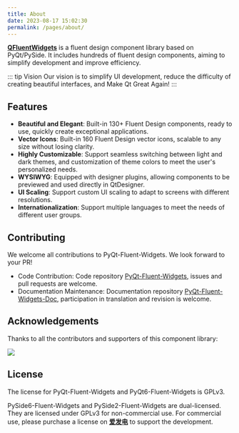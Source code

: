 ```yaml
---
title: About
date: 2023-08-17 15:02:30
permalink: /pages/about/
---
```


[**QFluentWidgets**](https://github.com/zhiyiYo/PyQt-Fluent-Widgets) is a fluent design component library based on PyQt/PySide. It includes hundreds of fluent design components, aiming to simplify development and improve efficiency.

::: tip Vision
Our vision is to simplify UI development, reduce the difficulty of creating beautiful interfaces, and Make Qt Great Again!
:::

## Features
* **Beautiful and Elegant**: Built-in 130+ Fluent Design components, ready to use, quickly create exceptional applications.
* **Vector Icons**: Built-in 160 Fluent Design vector icons, scalable to any size without losing clarity.
* **Highly Customizable**: Support seamless switching between light and dark themes, and customization of theme colors to meet the user's personalized needs.
* **WYSIWYG**: Equipped with designer plugins, allowing components to be previewed and used directly in QtDesigner.
* **UI Scaling**: Support custom UI scaling to adapt to screens with different resolutions.
* **Internationalization**: Support multiple languages to meet the needs of different user groups.

## Contributing

We welcome all contributions to PyQt-Fluent-Widgets. We look forward to your PR!

- Code Contribution: Code repository [PyQt-Fluent-Widgets](https://github.com/zhiyiYo/PyQt-Fluent-Widgets), issues and pull requests are welcome.
- Documentation Maintenance: Documentation repository [PyQt-Fluent-Widgets-Doc](https://github.com/qfluentwidgets/qfluentwidgets.github.io), participation in translation and revision is welcome.

## Acknowledgements
Thanks to all the contributors and supporters of this component library:

<a href="https://github.com/zhiyiYo/PyQt-Fluent-Widgets/graphs/contributors">
    <img src="https://contrib.rocks/image?repo=zhiyiYo/PyQt-Fluent-Widgets">
</a>

## License

The license for PyQt-Fluent-Widgets and PyQt6-Fluent-Widgets is GPLv3.

PySide6-Fluent-Widgets and PySide2-Fluent-Widgets are dual-licensed. They are licensed under GPLv3 for non-commercial use. For commercial use, please purchase a license on [**爱发电**](/price) to support the development.
